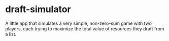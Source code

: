 # draft-simulator
A little app that simulates a very simple, non-zero-sum game with two players, each trying to maximize the total value of resources they draft from a list.

